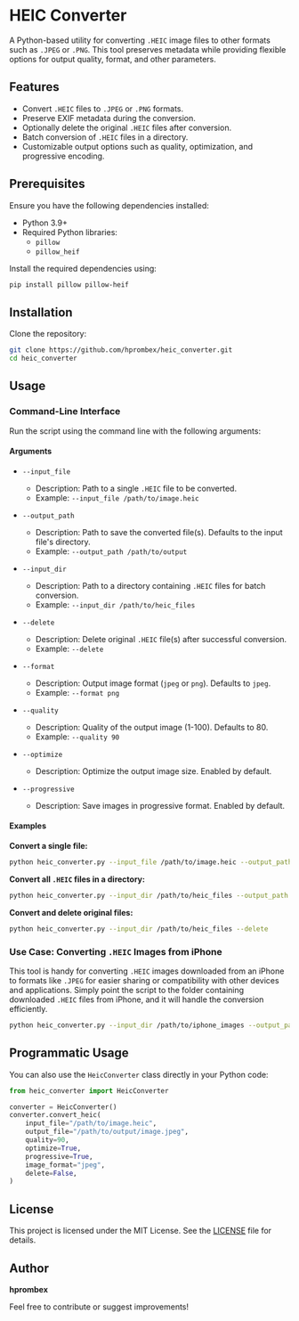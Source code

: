 # HEIC Converter

A Python-based utility for converting `.HEIC` image files to other formats such as `.JPEG` or `.PNG`. This tool preserves metadata while providing flexible options for output quality, format, and other parameters.

## Features
- Convert `.HEIC` files to `.JPEG` or `.PNG` formats.
- Preserve EXIF metadata during the conversion.
- Optionally delete the original `.HEIC` files after conversion.
- Batch conversion of `.HEIC` files in a directory.
- Customizable output options such as quality, optimization, and progressive encoding.

## Prerequisites
Ensure you have the following dependencies installed:

- Python 3.9+
- Required Python libraries:
  - `pillow`
  - `pillow_heif`

Install the required dependencies using:
```bash
pip install pillow pillow-heif
```

## Installation
Clone the repository:
```bash
git clone https://github.com/hprombex/heic_converter.git
cd heic_converter
```

## Usage

### Command-Line Interface
Run the script using the command line with the following arguments:

#### Arguments

- `--input_file`
  - Description: Path to a single `.HEIC` file to be converted.
  - Example: `--input_file /path/to/image.heic`

- `--output_path`
  - Description: Path to save the converted file(s). Defaults to the input file's directory.
  - Example: `--output_path /path/to/output`

- `--input_dir`
  - Description: Path to a directory containing `.HEIC` files for batch conversion.
  - Example: `--input_dir /path/to/heic_files`

- `--delete`
  - Description: Delete original `.HEIC` file(s) after successful conversion.
  - Example: `--delete`

- `--format`
  - Description: Output image format (`jpeg` or `png`). Defaults to `jpeg`.
  - Example: `--format png`

- `--quality`
  - Description: Quality of the output image (1-100). Defaults to 80.
  - Example: `--quality 90`

- `--optimize`
  - Description: Optimize the output image size. Enabled by default.

- `--progressive`
  - Description: Save images in progressive format. Enabled by default.

#### Examples

**Convert a single file:**
```bash
python heic_converter.py --input_file /path/to/image.heic --output_path /path/to/output --quality 90
```

**Convert all `.HEIC` files in a directory:**
```bash
python heic_converter.py --input_dir /path/to/heic_files --output_path /path/to/output --format png
```

**Convert and delete original files:**
```bash
python heic_converter.py --input_dir /path/to/heic_files --delete
```

### Use Case: Converting `.HEIC` Images from iPhone
This tool is handy for converting `.HEIC` images downloaded from an iPhone to formats like `.JPEG` for easier sharing or compatibility with other devices and applications. Simply point the script to the folder containing downloaded `.HEIC` files from iPhone, and it will handle the conversion efficiently.

```bash
python heic_converter.py --input_dir /path/to/iphone_images --output_path /path/to/converted_images --format jpeg
```

## Programmatic Usage

You can also use the `HeicConverter` class directly in your Python code:

```python
from heic_converter import HeicConverter

converter = HeicConverter()
converter.convert_heic(
    input_file="/path/to/image.heic",
    output_file="/path/to/output/image.jpeg",
    quality=90,
    optimize=True,
    progressive=True,
    image_format="jpeg",
    delete=False,
)
```

## License

This project is licensed under the MIT License. See the [LICENSE](LICENSE) file for details.

## Author

**hprombex**

Feel free to contribute or suggest improvements!
